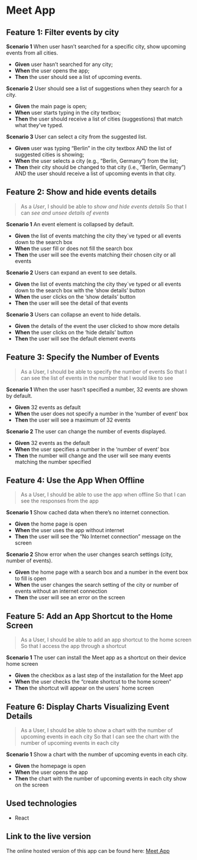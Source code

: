 
<h1>Meet App</h1>

<h2>Feature 1: Filter events by city</h2>

**Scenario 1**
When user hasn’t searched for a specific city, show upcoming events from all cities.
+ **Given** user hasn’t searched for any city;
+ **When** the user opens the app;
+ **Then** the user should see a list of upcoming events.

**Scenario 2**
User should see a list of suggestions when they search for a city.
+ **Given** the main page is open;
+ **When** user starts typing in the city textbox;
+ **Then** the user should receive a list of cities (suggestions) that match what they’ve typed.

**Scenario 3**
User can select a city from the suggested list.
+ **Given** user was typing “Berlin” in the city textbox AND the list of suggested cities is showing;
+ **When** the user selects a city (e.g., “Berlin, Germany”) from the list;
+ **Then** their city should be changed to that city (i.e., “Berlin, Germany”) AND the user should receive a list of upcoming events in that city.

<h2>Feature 2: Show and hide events details</h2> 

>As a *User*,
I should be able to *show and hide events details*
So that I can *see and unsee details of events*

**Scenario 1** An event element is collapsed by default.
+ **Given** the list of events matching the city they´ve typed or all events down to the search box
+ **When** the user fill or does not fill the search box
+ **Then** the user will see the events matching their chosen city or all events

**Scenario 2** Users can expand an event to see details. 
+ **Given** the list of events matching the city they´ve typed or all events down to the search box with the ‘show details’ button
+ **When** the user clicks on the ‘show details’ button
+ **Then** the user will see the detail of that events

**Scenario 3** Users can collapse an event to hide details.
+ **Given** the details of the event the user clicked to show more details
+ **When** the user clicks on the ‘hide details’ button
+ **Then** the user will see the default element events


<h2>Feature 3: Specify the Number of Events</h2>

>As a User,
I should be able to specify the number of events
So that I can see the list of events in the number that I would like to see

**Scenario 1** When the user hasn’t specified a number, 32 events are shown by default. 
+ **Given** 32 events as default
+ **When** the user does not specify a number in the ‘number of event’ box
+ **Then** the user will see a maximum of 32 events

**Scenario 2** The user can change the number of events displayed.	
+ **Given** 32 events as the default
+ **When** the user specifies a number in the ‘number of event’ box
+ **Then** the number will change and the user will see many events matching the number specified


<h2>Feature 4: Use the App When Offline</h2>

>As a User,
I should be able to use the app when offline
So that I can see the responses from the app

**Scenario 1** Show cached data when there’s no internet connection. 
+ **Given** the home page is open
+ **When** the user uses the app without internet
+ **Then** the user will see the “No Internet connection” message on the screen

**Scenario 2** Show error when the user changes search settings (city, number of events).
+ **Given** the home page with a search box and a number in the event box to fill is open
+ **When** the user changes the search setting of the city or number of events without an internet connection
+ **Then** the user will see an error on the screen


<h2>Feature 5: Add an App Shortcut to the Home Screen</h2>

>As a User,
I should be able to add an app shortcut to the home screen
So that I access the app through a shortcut

**Scenario 1** The user can install the Meet app as a shortcut on their device home screen
+ **Given** the checkbox as a last step of the installation for the Meet app
+ **When** the user checks the “create shortcut to the home screen”
+ **Then** the shortcut will appear on the users´ home screen

<h2>Feature 6: Display Charts Visualizing Event Details</h2>

>As a User,
I should be able to show a chart with the number of upcoming events in each city
So that I can see the chart with the number of upcoming events in each city

**Scenario 1** Show a chart with the number of upcoming events in each city.
+ **Given** the homepage is open
+ **When** the user opens the app
+ **Then** the chart with the number of upcoming events in each city show on the screen


## Used technologies

- React


## Link to the live version

The online hosted version of this app can be found here: [Meet App](https://KateKeim.github.io/meet)
